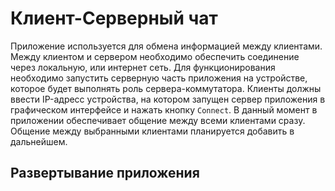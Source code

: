 # Клиент-Серверный чат

Приложение используется для обмена информацией между клиентами. 
Между клиентом и сервером необходимо обеспечить соединение через локальную, или интернет сеть. 
Для функционирования необходимо запустить серверную часть приложения на устройстве, которое будет выполнять роль сервера-коммутатора.
Клиенты должны ввести IP-адресс устройства, на котором запущен сервер приложения в графическом интерфейсе и нажать кнопку ```Connect```.
В данный момент в приложении обеспечивает общение между всеми клиентами сразу. Общение между выбранными клиентами планируется добавить в дальнейшем.


## Развертывание приложения




